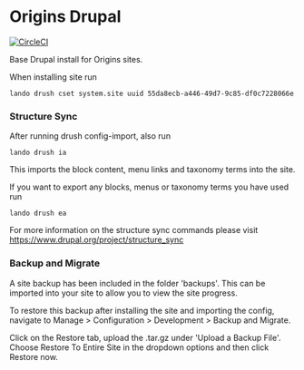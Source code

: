 # Origins Drupal

[![CircleCI](https://circleci.com/gh/dof-dss/nicsdru_cybersecurity.svg?style=svg)](https://circleci.com/gh/dof-dss/nicsdru_cybersecurity)

Base Drupal install for Origins sites.

When installing site run 
```shell script
lando drush cset system.site uuid 55da8ecb-a446-49d7-9c85-df0c7228066e
```

### Structure Sync
After running drush config-import, also run
```shell script
lando drush ia
```
This imports the block content, menu links and taxonomy terms into the site.


If you want to export any blocks, menus or taxonomy terms you have used run
```shell script
lando drush ea
```

For more information on the structure sync commands please visit https://www.drupal.org/project/structure_sync


### Backup and Migrate
A site backup has been included in the folder 'backups'. This can be imported into your site to allow you to view the 
site progress.

To restore this backup after installing the site and importing the config, navigate to Manage > Configuration > 
Development > Backup and Migrate.

Click on the Restore tab, upload the .tar.gz under 'Upload a Backup File'. Choose Restore To Entire Site in the dropdown 
options and then click Restore now.

